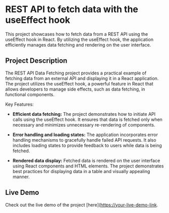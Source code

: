 # REST API to fetch data with the useEffect hook

This project showcases how to fetch data from a REST API using the useEffect hook in React. By utilizing the useEffect hook, the application efficiently manages data fetching and rendering on the user interface.

## Project Description

The REST API Data Fetching project provides a practical example of fetching data from an external API and displaying it in a React application. The project utilizes the useEffect hook, a powerful feature in React that allows developers to manage side effects, such as data fetching, in functional components.

Key Features:

- **Efficient data fetching:** The project demonstrates how to initiate API calls using the useEffect hook. It ensures that data is fetched only when necessary and minimizes unnecessary re-rendering of components.

- **Error handling and loading states:** The application incorporates error handling mechanisms to gracefully handle failed API requests. It also includes loading states to provide feedback to users while data is being fetched.

- **Rendered data display:** Fetched data is rendered on the user interface using React components and HTML elements. The project demonstrates best practices for displaying data in a table and visually appealing manner.

## Live Demo

Check out the live demo of the project [here]([https://your-live-demo-link](https://rest-api-data-fetching.pages.dev/](https://rest-api-data-fetching.pages.dev/)).



